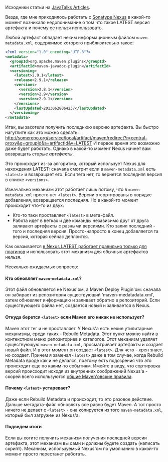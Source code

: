 Исходники статьи на [JavaTalks Articles](http://articles.javatalks.ru/articles/22).

Везде, где мне приходилось работать с [Sonatype Nexus](http://www.sonatype.org/nexus/) в какой-то момент возникало недопонимание о том что такое LATEST версия артефакта и почему ее нельзя использовать.

Любой артефакт обладает неким информационным файлом `maven-metadata.xml`, содержимое которого приблизительно такое:
```xml
<?xml version="1.0" encoding="UTF-8"?>
<metadata>
  <groupId>org.apache.maven.plugins</groupId>
  <artifactId>maven-javadoc-plugin</artifactId>
  <versioning>
    <latest>2.9.1</latest>
    <release>2.9.1</release>
    <versions>
      <version>2.8.1</version>
      <version>2.9</version>
      <version>2.9.1</version>
    </versions>
    <lastUpdated>20130628064237</lastUpdated>
  </versioning>
</metadata>
```

Итак, вы захотели получить последнюю версию артефакта. Вы быстро нагуглите как это можно сделать: http://somerepo.org/service/local/artifact/maven/redirect?r=central-proxy&g=groupId&a=artifactId&v=LATEST И первое время это возможно даже будет работать. Однако в какой-то момент Nexus начнет вам возвращать *старые артефакты*. 

Это происходит из-за алгоритма, который использует Nexus для нахождения LATEST: сначала смотрит если в `maven-metadata.xml` есть `<latest>` и возвращает его. Если тега нет, то вернется последняя версия в списке `<versions>`. 

Изначально механизм этот работает лишь потому, что в `maven-metadata.xml` просто нет `<latest>`. Версии отсортированы в порядке добавления, возвращается последняя. Но в какой-то момент происходит что-то из двух:
* Кто-то таки проставляет `<latest>` в мета-файл.
* Работа идет в ветках и две команды независимо друг от друга заливают артефакты с разными версиями. Кто залил последний - того и последняя версия. Просто-напросто в конец добавляется та версия, которая сейчас деплоится.

Как оказывается [в Nexus LATEST работает правильно только для плагинов](https://docs.sonatype.com/display/SPRTNXOSS/Nexus+FAQ#NexusFAQ-Q.The"latest"and"release"tagsinmaven-metadata.xmlarenotbeingupdatedafterdeployingartifacts) и использовать этот механизм для обычных артефактов нельзя.

Несколько ожидаемых вопросов:

#### Кто обновляет `maven-metadata.xml`?

Этот файл обновляется не Nexus'ом, а Maven Deploy Plugin'ом: сначала он забирает из репозитория существующий 'maven-medatadata.xml', затем обновляет информацию и заливает обратно в репозиторий. Если существующего файла нет, создается новый и заливается в Nexus.

#### Откуда берется `<latest>` если Maven его никак не использует?

Maven этот тег и не проставляет. У Nexus'a есть некие утилитарные механизмы, среди таких - Rebuild Metadata. Этот пункт можно найти в контекстном меню репозиториев и каталогов. Этот механизм удаляет существующую `maven-metadata.xml`, просматривает артефакты и создает новый файл. И в этот момент он создает `<latest>`. Для чего - хрен знает, но создает. Причем я замечал `<latest>` даже в том случае, когда Rebuild Metadata вроде как и не делался, поэтому есть подозрения что это происходит еще по каким-то событиям. Имейте в виду, что сортировка версий происходит исходя из внутренних соображений Nexus'a - скорей всего используются [общие Maven'овские правила](http://mojo.codehaus.org/versions-maven-plugin/version-rules.html). 

#### Почему `<latest>` устаревает?

Даже если Rebuild Metadata и происходит, то это разовое действие. Дальше метадата-файл обновлять все равно будет Maven. А тот просто ничего не делает с `<latest>` - она копируется из того `maven-metadata.xml`, который был загружен из Nexus'a.

#### **Подведем итоги** 

Если вы хотите получить механизм получения последней версии артефакта, этот механизм вы сами и должны будете создать (написать скрипт). Механизм, используемый Nexus'ом по умолчанию в какой-то момент просто перестанет работать.
